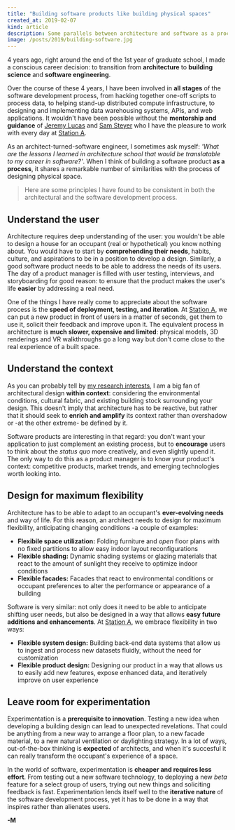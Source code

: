```yaml
---
title: "Building software products like building physical spaces"
created_at: 2019-02-07
kind: article
description: Some parallels between architecture and software as a process.
image: /posts/2019/building-software.jpg
---
```


4 years ago, right around the end of the 1st year of graduate school, I made a conscious career decision: to transition from **architecture** to **building science** and **software engineering**.

Over the course of these 4 years, I have been involved in **all stages** of the software development process, from hacking together one-off scripts to process data, to helping stand-up distributed compute infrastructure, to designing and implementing data warehousing systems, APIs, and web applications. It wouldn't have been possible without the **mentorship and guidance** of [Jeremy Lucas](https://linkedin.com/in/jerluc) and [Sam Steyer](https://linkedin.com/in/sam-steyer) who I have the pleasure to work with every day at [Station A](https://stationa.com).

As an architect-turned-software engineer, I sometimes ask myself: *'What are the lessons I learned in architecture school that would be translatable to my career in software?'*. When I think of building a software product **as a process**, it shares a remarkable number of similarities with the process of designing physical space.

> Here are some principles I have found to be consistent in both the architectural and the software development process.

## Understand the user

Architecture requires deep understanding of the user: you wouldn't be able to design a house for an occupant (real or hypothetical) you know nothing about. You would have to start by **comprehending their needs**, habits, culture, and aspirations to be in a position to develop a design. Similarly, a good software product needs to be able to address the needs of its users. The day of a product manager is filled with user testing, interviews, and storyboarding for good reason: to ensure that the product makes the user's life **easier** by addressing a real need.

One of the things I have really come to appreciate about the software process is the **speed of deployment, testing, and iteration**. At [Station A](https://stationa.com), we can put a new product in front of users in a matter of seconds, get them to use it, solicit their feedback and improve upon it. The equivalent process in architecture is **much slower, expensive and limited**: physical models, 3D renderings and VR walkthroughs go a long way but don't come close to the real experience of a built space.

## Understand the context

As you can probably tell by [my research interests](https://manossaratsis.com/research), I am a big fan of architectural design **within context**: considering the environmental conditions, cultural fabric, and existing building stock surrounding your design. This doesn't imply that architecture has to be reactive, but rather that it should seek to **enrich and amplify** its context rather than overshadow or -at the other extreme- be defined by it.

Software products are interesting in that regard: you don't want your application to just complement an existing process, but to **encourage** users to think about the *status quo* more creatively, and even slightly upend it. The only way to do this as a product manager is to know your product's context: competitive products, market trends, and emerging technologies worth looking into.


## Design for maximum flexibility

Architecture has to be able to adapt to an occupant's **ever-evolving needs** and way of life. For this reason, an architect needs to design for maximum flexibility, anticipating changing conditions -a couple of examples:

* **Flexibile space utilization:** Folding furniture and *open* floor plans with no fixed partitions to allow easy indoor layout reconfigurations
* **Flexible shading:** Dynamic shading systems or glazing materials that react to the amount of sunlight they receive to optimize indoor conditions
* **Flexible facades:** Facades that react to environmental conditions or occupant preferences to alter the performance or appearance of a building

Software is very similar: not only does it need to be able to anticipate shifting user needs, but also be designed in a way that allows **easy future additions and enhancements**. At [Station A](https://stationa.com), we embrace flexibility in two ways:

* **Flexible system design:** Building back-end data systems that allow us to ingest and process new datasets fluidly, without the need for customization
* **Flexible product design:** Designing our product in a way that allows us to easily add new features, expose enhanced data, and iteratively improve on user experience


## Leave room for experimentation

Experimentation is a **prerequisite to innovation**. Testing a new idea when developing a building design can lead to unexpected revelations. That could be anything from a new way to arrange a floor plan, to a new facade material, to a new natural ventilation or daylighting strategy. In a lot of ways, out-of-the-box thinking is **expected** of architects, and when it's succesful it can really transform the occupant's experience of a space.

In the world of software, experimentation is **cheaper and requires less effort**. From testing out a new software technology, to deploying a new *beta* feature for a select group of users, trying out new things and soliciting feedback is fast. Experimentation lends itself well to the **iterative nature** of the software development process, yet it has to be done in a way that inspires rather than alienates users.

**-M**
